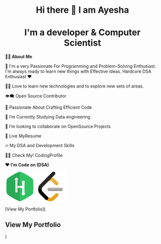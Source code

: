 <h1 align="center">Hi there 👋 I am Ayesha</h1>
<h1 align="center">I'm a developer & Computer Scientist</h1>

**🙋‍♂️ About Me**


🥋 I'm a very Passionate For Programming and Problem-Solving Enthusiast. I'm always ready to learn new things with Effective ideas. Hardcore DSA Enthusiast ❤️

👨‍💻 Love to learn new technologies and to explore new sets of areas.

👁‍🗨 Open Source Contributor

🚀 Passionate About Crafting Efficient Code

📘 I’m Currently Studying Data engineering

👯 I’m looking to collaborate on OpenSource Projects

📔 Live MyResume

🔥 My DSA and Development Skills

👨‍💻 Check My! CodingProfile


**❤️ I'm Code on (DSA)**



![alt text](https://github.com/AyeshaMalikAyesha/AyeshaMalikAyesha/blob/main/hr.png?raw=true)
![alt text](https://github.com/AyeshaMalikAyesha/AyeshaMalikAyesha/blob/main/lc.png?raw=true)

[View My Portfolio](<h2><a src='https://ayeshacs.netlify.app'>View My Portfolio</a></h2>)

                
